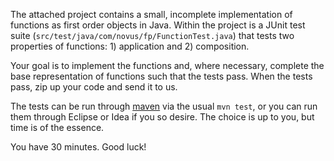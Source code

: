 The attached project contains a small, incomplete implementation of functions as first order objects in Java.
Within the project is a JUnit test suite (`src/test/java/com/novus/fp/FunctionTest.java`) that tests two properties
of functions: 1) application and 2) composition.

Your goal is to implement the functions and, where necessary, complete the base representation of functions such
that the tests pass. When the tests pass, zip up your code and send it to us.

The tests can be run through [maven](http://maven.apache.org/download.cgi) via the usual `mvn test`, or you can run them through
Eclipse or Idea if you so desire. The choice is up to you, but time is of the essence.

You have 30 minutes. Good luck!
